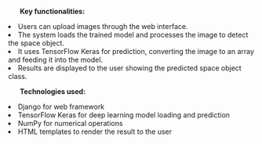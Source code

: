 <b><ul>Key functionalities:</ul></b>

<li>Users can upload images through the web interface.</li>

<li>The system loads the trained model and processes the image to detect the space object.</li>

<li>It uses TensorFlow Keras for prediction, converting the image to an array and feeding it into the model.</li>

<li>Results are displayed to the user showing the predicted space object class.</li>

<b><ul>Technologies used:</ul></b>

<li>Django for web framework</li>

<li>TensorFlow Keras for deep learning model loading and prediction</li>

<li>NumPy for numerical operations</li>

<li>HTML templates to render the result to the user</li>
